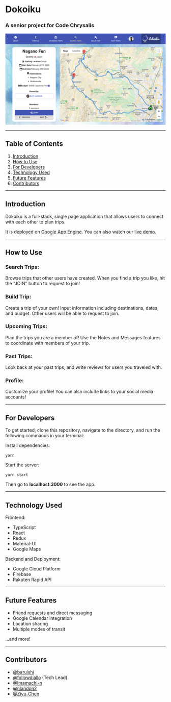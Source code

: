 # Dokoiku

### A senior project for Code Chrysalis

![Screenshot](./screenshots/screenshot1.png)

---

## Table of Contents

1. [Introduction](#introduction)
2. [How to Use](#how-to-use)
3. [For Developers](#for-developers)
4. [Technology Used](#technology-used)
5. [Future Features](#future-features)
6. [Contributors](#contributors)

---

## Introduction

Dokoiku is a full-stack, single page application that allows users to connect with each other to plan trips.

It is deployed on [Google App Engine](https://dokoiku.genoatlas.com/).
You can also watch our [live demo](https://youtu.be/pIktQD3nJvs?t=2854).

---

## How to Use

<h3><b>Search Trips:</b></h3>
        <p>
          Browse trips that other users have created. When you find a trip you
          like, hit the "JOIN" button to request to join!
        </p>
        <h3><b>Build Trip:</b></h3>
        <p>
          Create a trip of your own! Input information including destinations,
          dates, and budget. Other users will be able to request to join.
        </p>
        <h3><b>Upcoming Trips:</b></h3>
        <p>
          Plan the trips you are a member of! Use the Notes and Messages
          features to coordinate with members of your trip.
        </p>
        <h3><b>Past Trips:</b></h3>
        <p>
          Look back at your past trips, and write reviews for users you traveled with.
        </p>
        <h3><b>Profile:</b></h3>
        <p>
          Customize your profile! You can also include links to your social
          media accounts!
        </p>

---

## For Developers

To get started, clone this repository, navigate to the directory, and run the following commands in your terminal:

Install dependencies:

```
yarn
```

Start the server:

```
yarn start
```

Then go to **localhost:3000** to see the app.

---

## Technology Used

Frontend:

- TypeScript
- React
- Redux
- Material-UI
- Google Maps

Backend and Deployment:

- Google Cloud Platform
- Firebase
- Rakuten Rapid API

---

## Future Features

- Friend requests and direct messaging
- Google Calendar integration
- Location sharing
- Multiple modes of transit

...and more!

---

## Contributors

- [@baruishi](https://github.com/baruishi)
- [@followdiallo](https://github.com/followdiallo) (Tech Lead)
- [@Imamachi-n](https://github.com/Imamachi-n)
- [@nlandon2](https://github.com/nlandon2)
- [@Ziyu-Chen](https://github.com/Ziyu-Chen)
